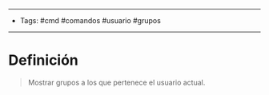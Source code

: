 --------------------
- Tags: #cmd #comandos #usuario #grupos
-----------------------------
# Definición

> Mostrar grupos a los que pertenece el usuario actual.